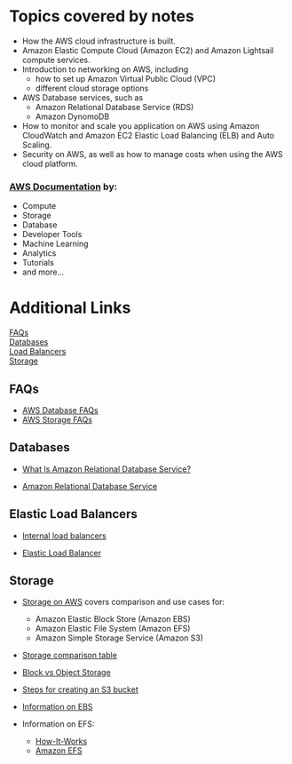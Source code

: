 # Topics covered by notes

- How the AWS cloud infrastructure is built. 
- Amazon Elastic Compute Cloud (Amazon EC2) and Amazon Lightsail compute services. 
- Introduction to networking on AWS, including 
  - how to set up Amazon Virtual Public Cloud (VPC) 
  - different cloud storage options
- AWS Database services, such as 
  - Amazon Relational Database Service (RDS)
  - Amazon DynomoDB 
- How to monitor and scale you application on AWS using Amazon CloudWatch and Amazon EC2 Elastic Load Balancing (ELB) and Auto Scaling. 
- Security on AWS, as well as how to manage costs when using the AWS cloud platform. 

### [AWS Documentation](https://docs.aws.amazon.com/) by:
- Compute
- Storage
- Database
- Developer Tools
- Machine Learning
- Analytics
- Tutorials
- and more...

# Additional Links
[FAQs](#faqs) \
[Databases](#databases) \
[Load Balancers](#elastic-load-balancers) \
[Storage](#storage)

## FAQs

- [AWS Database FAQs](https://aws.amazon.com/rds/faqs/)
- [AWS Storage FAQs](https://aws.amazon.com/efs/faq/)

## Databases

- [What Is Amazon Relational Database Service?](https://docs.aws.amazon.com/AmazonRDS/latest/UserGuide/Welcome.html)

- [Amazon Relational Database Service ](https://aws.amazon.com/rds/)

## Elastic Load Balancers

- [Internal load balancers](https://docs.aws.amazon.com/elasticloadbalancing/latest/classic/elb-internal-load-balancers.html)

- [Elastic Load Balancer](http://thebluenode.com/exposing-private-ec2-instances-behind-public-elastic-load-balancer-elb-aws)

## Storage

- [Storage on AWS](https://www.missioncloud.com/blog/resource-amazon-ebs-vs-efs-vs-s3-picking-the-best-aws-storage-option-for-your-business) covers comparison and use cases for:
  - Amazon Elastic Block Store (Amazon EBS)
  - Amazon Elastic File System (Amazon EFS)
  - Amazon Simple Storage Service (Amazon S3)

- [Storage comparison table](https://rubikscode.net/2019/08/26/choosing-aws-storage-ebs-vs-efs-vs-s3/)

- [Block vs Object Storage](https://cloud.netapp.com/blog/block-storage-vs-object-storage-cloud)

- [Steps for creating an S3 bucket](https://docs.aws.amazon.com/quickstarts/latest/s3backup/step-1-create-bucket.html)

- [Information on EBS](https://docs.aws.amazon.com/AWSEC2/latest/UserGuide/ebs-volumes.html)

- Information on EFS:
  - [How-It-Works](https://github.com/awsdocs/amazon-efs-user-guide/blob/master/doc_source/how-it-works.md)
  - [Amazon EFS](https://aws.amazon.com/efs/)
